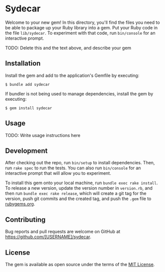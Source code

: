 # Sydecar

Welcome to your new gem! In this directory, you'll find the files you need to be able to package up your Ruby library into a gem. Put your Ruby code in the file `lib/sydecar`. To experiment with that code, run `bin/console` for an interactive prompt.

TODO: Delete this and the text above, and describe your gem

## Installation

Install the gem and add to the application's Gemfile by executing:

    $ bundle add sydecar

If bundler is not being used to manage dependencies, install the gem by executing:

    $ gem install sydecar

## Usage

TODO: Write usage instructions here

## Development

After checking out the repo, run `bin/setup` to install dependencies. Then, run `rake spec` to run the tests. You can also run `bin/console` for an interactive prompt that will allow you to experiment.

To install this gem onto your local machine, run `bundle exec rake install`. To release a new version, update the version number in `version.rb`, and then run `bundle exec rake release`, which will create a git tag for the version, push git commits and the created tag, and push the `.gem` file to [rubygems.org](https://rubygems.org).

## Contributing

Bug reports and pull requests are welcome on GitHub at https://github.com/[USERNAME]/sydecar.

## License

The gem is available as open source under the terms of the [MIT License](https://opensource.org/licenses/MIT).
